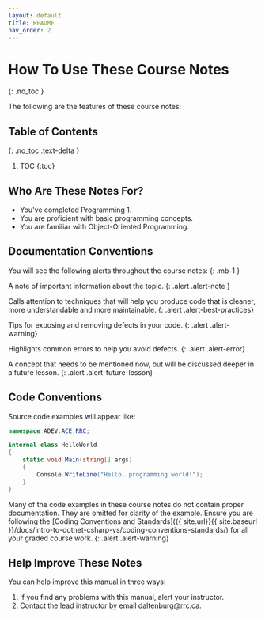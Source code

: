 ```yaml
---
layout: default
title: README
nav_order: 2
---
```


# How To Use These Course Notes
{: .no_toc }

The following are the features of these course notes:

## Table of Contents
{: .no_toc .text-delta }

1. TOC
{:toc}

## Who Are These Notes For?

- You've completed Programming 1.
- You are proficient with basic programming concepts.
- You are familiar with Object-Oriented Programming.

## Documentation Conventions

You will see the following alerts throughout the course notes:
{: .mb-1 }

A note of important information about the topic.
{: .alert .alert-note }

Calls attention to techniques that will help you produce code that is cleaner, more understandable and more maintainable.
{: .alert .alert-best-practices}

Tips for exposing and removing defects in your code.
{: .alert .alert-warning}

Highlights common errors to help you avoid defects.
{: .alert .alert-error}

A concept that needs to be mentioned now, but will be discussed deeper in a future lesson.
{: .alert .alert-future-lesson}

## Code Conventions

Source code examples will appear like:

```csharp
namespace ADEV.ACE.RRC;

internal class HelloWorld
{
    static void Main(string[] args)
    {
        Console.WriteLine("Hello, programming world!");
    }
}
```

Many of the code examples in these course notes do not contain proper documentation. They are omitted for clarity of the example. Ensure you are following the [Coding Conventions and Standards]({{ site.url}}{{ site.baseurl }}/docs/intro-to-dotnet-csharp-vs/coding-conventions-standards/) for all your graded course work.
{: .alert .alert-warning}

## Help Improve These Notes

You can help improve this manual in three ways:

1. If you find any problems with this manual, alert your instructor.
2. Contact the lead instructor by email [daltenburg@rrc.ca](mailto:daltenburg@rrc.ca).

<!--
3. You can submit a pull request to fix typos, debug code samples, and update explanations using the “Edit this page on Github” link at the bottom of every page.
-->